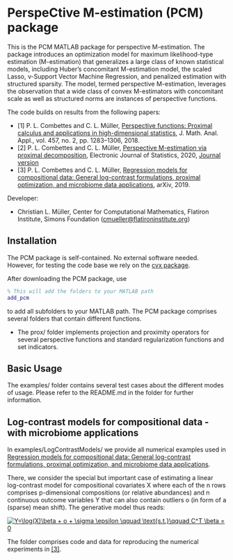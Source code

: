 
PerspeCtive M-estimation (PCM) package
=========

This is the PCM MATLAB package for perspective M-estimation.
The package introduces an optimization model for maximum likelihood-type estimation (M-estimation)
that generalizes a large class of known statistical models, including Huber’s concomitant M-estimation model,
the scaled Lasso, &nu;-Support Vector Machine Regression, and penalized estimation with structured sparsity.
The model, termed perspective M-estimation, leverages the observation that a wide class of
convex M-estimators with concomitant scale as well as structured norms are instances of perspective functions.

The code builds on results from the following papers:

* [1] P. L. Combettes and C. L. Müller, [Perspective functions: Proximal calculus and applications in high-dimensional statistics](https://www.sciencedirect.com/science/article/pii/S0022247X16308071), J. Math. Anal. Appl., vol. 457, no. 2, pp. 1283–1306, 2018.
* [2] P. L. Combettes and C. L. Müller, [Perspective M-estimation via proximal decomposition](https://arxiv.org/abs/1805.06098), Electronic Journal of Statistics, 2020, [Journal version](https://projecteuclid.org/euclid.ejs/1578452535) 
* [3] P. L. Combettes and C. L. Müller, [Regression models for compositional data: General log-contrast formulations, proximal optimization, and microbiome data applications](https://arxiv.org/abs/1903.01050), arXiv, 2019.

Developer:
* Christian L. Müller, Center for Computational Mathematics, Flatiron Institute, Simons Foundation (cmueller@flatironinstitute.org)

## Installation ##

The PCM package is self-contained. No external software needed. However, for testing the code base we rely
on the [cvx package](http://cvxr.com/cvx/).

After downloading the PCM package, use

```MATLAB
% This will add the folders to your MATLAB path
add_pcm
```
to add all subfolders to your MATLAB path. The PCM package comprises several folders that contain different
functions. 
- The prox/ folder implements projection and proximity operators for several perspective functions and
standard regularization functions and set indicators.

## Basic Usage ##

The examples/ folder contains several test cases about the different modes of usage.
Please refer to the README.md in the folder for further information.

## Log-contrast models for compositional data - with microbiome applications ##

In examples/LogContrastModels/ we provide all numerical examples used in [Regression models for compositional data: General log-contrast formulations, proximal optimization, and microbiome data applications](https://arxiv.org/abs/1903.01050).

There, we consider the special but important case of estimating a linear log-contrast model for compositional covariates X 
where each of the n rows comprises p-dimensional compositions (or relative abundances) and n continuous outcome variables 
Y that can also contain outliers o (in form of a (sparse) mean shift). The generative model thus reads: 

<a href="https://www.codecogs.com/eqnedit.php?latex=Y=\log(X)\beta&space;&plus;&space;o&space;&plus;&space;\sigma&space;\epsilon&space;\qquad&space;\text{s.t.}\qquad&space;C^T&space;\beta&space;=&space;0" target="_blank"><img src="https://latex.codecogs.com/gif.latex?Y=\log(X)\beta&space;&plus;&space;o&space;&plus;&space;\sigma&space;\epsilon&space;\qquad&space;\text{s.t.}\qquad&space;C^T&space;\beta&space;=&space;0" title="Y=\log(X)\beta + o + \sigma \epsilon \qquad \text{s.t.}\qquad C^T \beta = 0" /></a>

The folder comprises code and data for reproducing the numerical experiments in [[3]](https://arxiv.org/abs/1903.01050). 


